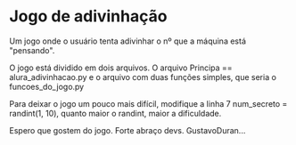 # Jogo de adivinhação #
Um jogo onde o usuário tenta adivinhar o nº que a máquina está "pensando".

O jogo está dividido em dois arquivos.
O arquivo Principa == alura_adivinhacao.py e o arquivo com
duas funções simples, que seria o funcoes_do_jogo.py

Para deixar o jogo um pouco mais difícil, modifique a linha
7 num_secreto = randint(1, 10), quanto maior o randint, maior a 
dificuldade.

Espero que gostem do jogo.
Forte abraço devs.
GustavoDuran...
